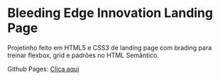 # Bleeding Edge Innovation Landing Page

Projetinho feito em HTML5 e CSS3 de landing page com brading para treinar flexbox, grid e padrões no HTML Semântico.    

Github Pages: <a href="https//:google.com">Clica aqui</a>